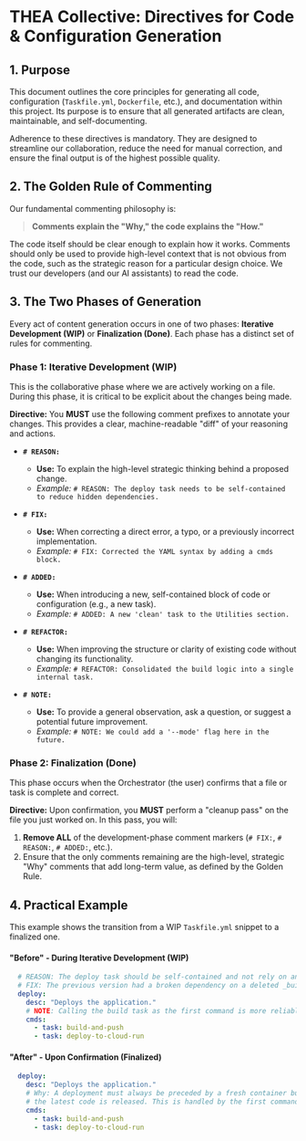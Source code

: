 # THEA Collective: Directives for Code & Configuration Generation

## 1. Purpose

This document outlines the core principles for generating all code, configuration (`Taskfile.yml`, `Dockerfile`, etc.), and documentation within this project. Its purpose is to ensure that all generated artifacts are clean, maintainable, and self-documenting.

Adherence to these directives is mandatory. They are designed to streamline our collaboration, reduce the need for manual correction, and ensure the final output is of the highest possible quality.

## 2. The Golden Rule of Commenting

Our fundamental commenting philosophy is:

> **Comments explain the "Why," the code explains the "How."**

The code itself should be clear enough to explain how it works. Comments should only be used to provide high-level context that is not obvious from the code, such as the strategic reason for a particular design choice. We trust our developers (and our AI assistants) to read the code.

## 3. The Two Phases of Generation

Every act of content generation occurs in one of two phases: **Iterative Development (WIP)** or **Finalization (Done)**. Each phase has a distinct set of rules for commenting.

### Phase 1: Iterative Development (WIP)

This is the collaborative phase where we are actively working on a file. During this phase, it is critical to be explicit about the changes being made.

**Directive:** You **MUST** use the following comment prefixes to annotate your changes. This provides a clear, machine-readable "diff" of your reasoning and actions.

* **`# REASON:`**
  * **Use:** To explain the high-level strategic thinking behind a proposed change.
  * *Example:* `# REASON: The deploy task needs to be self-contained to reduce hidden dependencies.`

* **`# FIX:`**
  * **Use:** When correcting a direct error, a typo, or a previously incorrect implementation.
  * *Example:* `# FIX: Corrected the YAML syntax by adding a cmds block.`

* **`# ADDED:`**
  * **Use:** When introducing a new, self-contained block of code or configuration (e.g., a new task).
  * *Example:* `# ADDED: A new 'clean' task to the Utilities section.`

* **`# REFACTOR:`**
  * **Use:** When improving the structure or clarity of existing code without changing its functionality.
  * *Example:* `# REFACTOR: Consolidated the build logic into a single internal task.`

* **`# NOTE:`**
  * **Use:** To provide a general observation, ask a question, or suggest a potential future improvement.
  * *Example:* `# NOTE: We could add a '--mode' flag here in the future.`

### Phase 2: Finalization (Done)

This phase occurs when the Orchestrator (the user) confirms that a file or task is complete and correct.

**Directive:** Upon confirmation, you **MUST** perform a "cleanup pass" on the file you just worked on. In this pass, you will:

1. **Remove ALL** of the development-phase comment markers (`# FIX:`, `# REASON:`, `# ADDED:`, etc.).
2. Ensure that the only comments remaining are the high-level, strategic "Why" comments that add long-term value, as defined by the Golden Rule.

## 4. Practical Example

This example shows the transition from a WIP `Taskfile.yml` snippet to a finalized one.

#### **"Before" - During Iterative Development (WIP)**

```yaml
  # REASON: The deploy task should be self-contained and not rely on an external build file.
  # FIX: The previous version had a broken dependency on a deleted _build.yml.
  deploy:
    desc: "Deploys the application."
    # NOTE: Calling the build task as the first command is more reliable than using deps:.
    cmds:
      - task: build-and-push
      - task: deploy-to-cloud-run
```

#### **"After" - Upon Confirmation (Finalized)**

```yaml
  deploy:
    desc: "Deploys the application."
    # Why: A deployment must always be preceded by a fresh container build to ensure
    # the latest code is released. This is handled by the first command.
    cmds:
      - task: build-and-push
      - task: deploy-to-cloud-run
```
